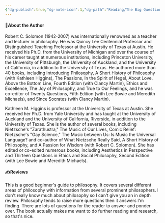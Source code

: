 ```yaml
---
{"dg-publish":true,"dg-note-icon":1,"dg-path":"Reading/The Big Questions.md","dg-created":"2023-05-14T01:12:00+08:00","dg-updated":"2023-05-14T01:12:00+08:00","tags":["philosophy","guide"],"permalink":"/Reading/The Big Questions/","dgPassFrontmatter":true,"noteIcon":1,"created":"2023-05-14T01:12:00+08:00","updated":"2023-05-14T01:12:00+08:00"}
---
```



#### 📗About the Author

Robert C. Solomon (1942-2007) was internationally renowned as a teacher and lecturer in philosophy. He was Quincy Lee Centennial Professor and Distinguished Teaching Professor at the University of Texas at Austin. He received his Ph.D. from the University of Michigan and over the course of his career taught at numerous institutions, including Princeton University, the University of Pittsburgh, the University of Auckland, and the University of California, in addition to the University of Texas. He authored more than 40 books, including Introducing Philosophy, A Short History of Philosophy (with Kathleen Higgins), The Passions, In the Spirit of Hegel, About Love, Above the Bottom Line, Fourth Edition (with Clancy Martin), Ethics and Excellence, The Joy of Philosophy, and True to Our Feelings, and he was co-editor of Twenty Questions, Fifth Edition (with Lee Bowie and Meredith Michaels), and Since Socrates (with Clancy Martin).  

Kathleen M. Higgins is professor at the University of Texas at Austin. She received her Ph.D. from Yale University and has taught at the University of Auckland and the University of California, Riverside, in addition to the University of Texas. She is the author of several books, including Nietzsche's "Zarathustra," The Music of Our Lives, Comic Relief: Nietzsche's "Gay Science," The Music between Us: Is Music the Universal Language? and co-author of What Nietzsche Really Said, A Short History of Philosophy, and A Passion for Wisdom (with Robert C. Solomon). She has edited or co-edited numerous books, including Aesthetics in Perspective and Thirteen Questions in Ethics and Social Philosophy, Second Edition (with Lee Bowie and Meredith Michaels).

#### ✍️Reviews
This is a good beginner's guide to philosophy. It covers several different areas of philosophy with information from several prominent philosophers. 
I don't really know much about philosophy so I can't give you an in depth review. Philosophy tends to raise more questions then it answers I'm finding. There are lots of questions for the reader to answer and ponder over. 
The book actually makes me want to do further reading and research, so that's nice.